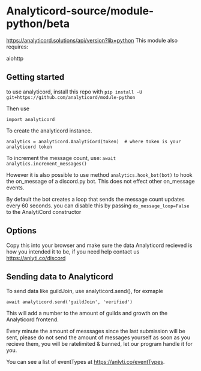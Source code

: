 # Analyticord-source/module-python/beta
https://analyticord.solutions/api/version?lib=python
This module also requires:

aiohttp

## Getting started
to use analyticord, install this repo with `pip install -U git+https://github.com/analyticord/module-python`

Then use
```
import analyticord
```

To create the analyticord instance.
```
analytics = analyticord.AnalytiCord(token)  # where token is your analyticord token
```

To increment the message count, use:
```await analytics.increment_messages()```

However it is also possible to use method `analytics.hook_bot(bot)` to hook the
on_message of a discord.py bot.
This does not effect other on_message events.

By default the bot creates a loop that sends the message count updates every 60
seconds. you can disable this by passing `do_message_loop=False` to the
AnalytiCord constructor

## Options
Copy this into your browser and make sure the data Analyticord recieved is how you intended it to be, if you need help contact us
https://anlyti.co/discord

## Sending data to Analyticord

To send data like guildJoin, use analyticord.send(), for exmaple
```
await analyticord.send('guildJoin', 'verified')
```
This will add a number to the amount of guilds and growth on the Analyticord frontend.

Every minute the amount of messsages since the last submission will be sent, please do not send the amount of messages yourself as soon as you recieve them, you will be ratelimited & banned, let our program handle it for you.

You can see a list of eventTypes at https://anlyti.co/eventTypes.
